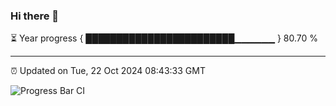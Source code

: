 ### Hi there 👋

⏳ Year progress { ████████████████████████▁▁▁▁▁▁ } 80.70 %

---

⏰ Updated on Tue, 22 Oct 2024 08:43:33 GMT

![Progress Bar CI](https://github.com/IshwaranRudhara/GIT-ACTION/workflows/Progress%20Bar%20CI/badge.svg)
